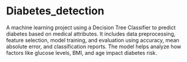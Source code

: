 # Diabetes_detection
A machine learning project using a Decision Tree Classifier to predict diabetes based on medical attributes. It includes data preprocessing, feature selection, model training, and evaluation using accuracy, mean absolute error, and classification reports. The model helps analyze how factors like glucose levels, BMI, and age impact diabetes risk.

